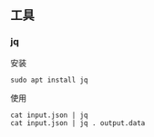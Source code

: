 ## 工具

### jq

安装

```
sudo apt install jq
```

使用

```
cat input.json | jq
cat input.json | jq . output.data
```
